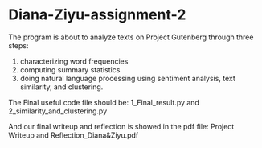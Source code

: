 # Diana-Ziyu-assignment-2

The program is about to analyze texts on Project Gutenberg through three steps: 
1. characterizing word frequencies
2. computing summary statistics
3. doing natural language processing using sentiment analysis, text similarity, and clustering. 

The Final useful code file should be:
1_Final_result.py and 2_similarity_and_clustering.py

And our final writeup and reflection is showed in the pdf file:
Project Writeup and Reflection_Diana&Ziyu.pdf
